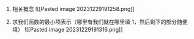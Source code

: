 1. 相关概念
![[Pasted image 20231229191258.png]]

2. 求我们函数的最小项表示（哪里有我们就在哪里填 1，然后剩下的部分随便填）
![[Pasted image 20231229191316.png]]

